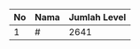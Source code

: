 | No | Nama            | Jumlah Level |
|----|-----------------|--------------|
| 1  | #    |    2641        |

